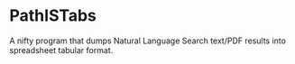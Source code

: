 # PathISTabs
A nifty program that dumps Natural Language Search text/PDF results into spreadsheet tabular format. 
